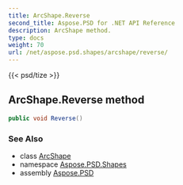 ```yaml
---
title: ArcShape.Reverse
second_title: Aspose.PSD for .NET API Reference
description: ArcShape method. 
type: docs
weight: 70
url: /net/aspose.psd.shapes/arcshape/reverse/
---
```

{{< psd/tize >}}
## ArcShape.Reverse method

```csharp
public void Reverse()
```

### See Also

* class [ArcShape](../)
* namespace [Aspose.PSD.Shapes](../../arcshape/)
* assembly [Aspose.PSD](../../../)


